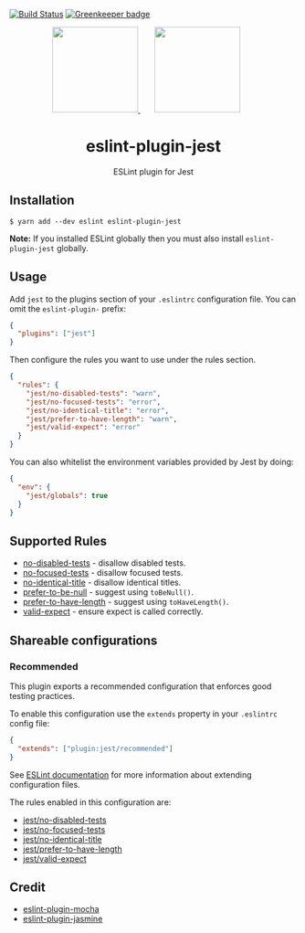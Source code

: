 [![Build Status](https://travis-ci.org/jest-community/eslint-plugin-jest.svg?branch=master)](https://travis-ci.org/jest-community/eslint-plugin-jest) [![Greenkeeper badge](https://badges.greenkeeper.io/jest-community/eslint-plugin-jest.svg)](https://greenkeeper.io/)

<div align="center">
  <a href="https://eslint.org/">
    <img width="150" height="150" src="https://eslint.org/img/logo.svg">
  </a>
  <a href="https://facebook.github.io/jest/">
    <img width="150" height="150" vspace="" hspace="25" src="https://cdn.worldvectorlogo.com/logos/jest.svg">
  </a>
  <h1>eslint-plugin-jest</h1>
  <p>ESLint plugin for Jest</p>
</div>

## Installation

```
$ yarn add --dev eslint eslint-plugin-jest
```

**Note:** If you installed ESLint globally then you must also install
`eslint-plugin-jest` globally.

## Usage

Add `jest` to the plugins section of your `.eslintrc` configuration file. You
can omit the `eslint-plugin-` prefix:

```json
{
  "plugins": ["jest"]
}
```

Then configure the rules you want to use under the rules section.

```json
{
  "rules": {
    "jest/no-disabled-tests": "warn",
    "jest/no-focused-tests": "error",
    "jest/no-identical-title": "error",
    "jest/prefer-to-have-length": "warn",
    "jest/valid-expect": "error"
  }
}
```

You can also whitelist the environment variables provided by Jest by doing:

```json
{
  "env": {
    "jest/globals": true
  }
}
```

## Supported Rules

* [no-disabled-tests](/docs/rules/no-disabled-tests.md) - disallow disabled
  tests.
* [no-focused-tests](/docs/rules/no-focused-tests.md) - disallow focused tests.
* [no-identical-title](/docs/rules/no-identical-title.md) - disallow identical
  titles.
* [prefer-to-be-null](/docs/rules/prefer-to-be-null.md) - suggest using
  `toBeNull()`.
* [prefer-to-have-length](/docs/rules/prefer-to-have-length.md) - suggest using
  `toHaveLength()`.
* [valid-expect](/docs/rules/valid-expect.md) - ensure expect is called
  correctly.

## Shareable configurations

### Recommended

This plugin exports a recommended configuration that enforces good testing
practices.

To enable this configuration use the `extends` property in your `.eslintrc`
config file:

```json
{
  "extends": ["plugin:jest/recommended"]
}
```

See [ESLint
documentation](http://eslint.org/docs/user-guide/configuring#extending-configuration-files)
for more information about extending configuration files.

The rules enabled in this configuration are:

* [jest/no-disabled-tests](/docs/rules/no-disabled-tests.md)
* [jest/no-focused-tests](/docs/rules/no-focused-tests.md)
* [jest/no-identical-title](/docs/rules/no-identical-title.md)
* [jest/prefer-to-have-length](/docs/rules/prefer-to-have-length.md)
* [jest/valid-expect](/docs/rules/valid-expect.md)

## Credit

* [eslint-plugin-mocha](https://github.com/lo1tuma/eslint-plugin-mocha)
* [eslint-plugin-jasmine](https://github.com/tlvince/eslint-plugin-jasmine)
